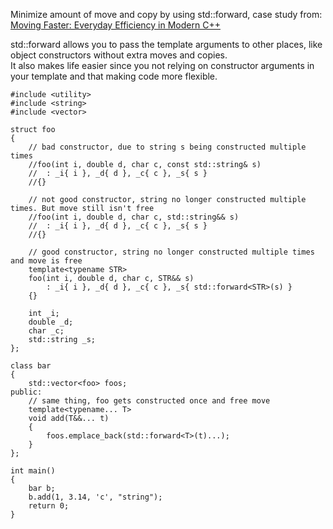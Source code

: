 Minimize amount of move and copy by using std::forward, case study from: [Moving Faster: Everyday Efficiency in Modern C++](https://youtu.be/LFv7XwgsdLY?t=2087 )


std::forward allows you to pass the template arguments to other places, like object constructors without extra moves and copies.  
It also makes life easier since you not relying on constructor arguments in your template and that making code more flexible.

```
#include <utility>
#include <string>
#include <vector>

struct foo
{
	// bad constructor, due to string s being constructed multiple times
	//foo(int i, double d, char c, const std::string& s)
	//	: _i{ i }, _d{ d }, _c{ c }, _s{ s }
	//{}

	// not good constructor, string no longer constructed multiple times. But move still isn't free
	//foo(int i, double d, char c, std::string&& s)
	//	: _i{ i }, _d{ d }, _c{ c }, _s{ s }
	//{}

	// good constructor, string no longer constructed multiple times and move is free
	template<typename STR>
	foo(int i, double d, char c, STR&& s)
		: _i{ i }, _d{ d }, _c{ c }, _s{ std::forward<STR>(s) }
	{}
	
	int _i;
	double _d;
	char _c;
	std::string _s;
};

class bar
{
	std::vector<foo> foos;
public:
	// same thing, foo gets constructed once and free move
	template<typename... T>
	void add(T&&... t)
	{
		foos.emplace_back(std::forward<T>(t)...);
	}
};

int main()
{
	bar b;
	b.add(1, 3.14, 'c', "string");
	return 0;
}
```